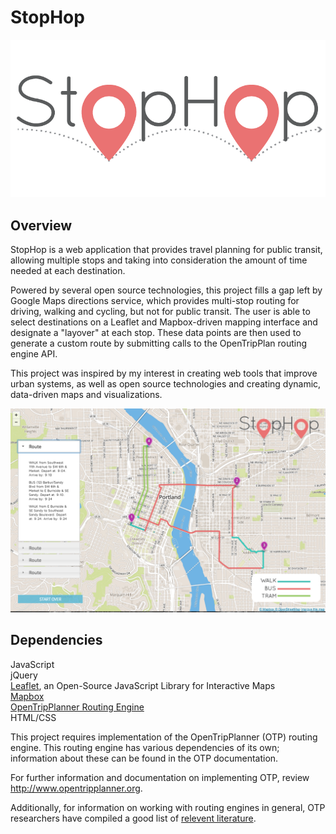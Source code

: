 StopHop
=================

<img src="https://raw.githubusercontent.com/meghanhade/StopHop/master/static/img/StopHop_logo-01.png" alt="StopHop" style="width:200; height=100">

Overview
-----------

StopHop is a web application that provides travel planning for public transit, allowing multiple stops and taking into consideration the amount of time needed at each destination. 

Powered by several open source technologies, this project fills a gap left by Google Maps directions service, which provides multi-stop routing for driving, walking and cycling, but not for public transit. The user is able to select destinations on a Leaflet and Mapbox-driven mapping interface and designate a "layover" at each stop. These data points are then used to generate a custom route by submitting calls to the OpenTripPlan routing engine API.

This project was inspired by my interest in creating web tools that improve urban systems, as well as open source technologies and creating dynamic, data-driven maps and visualizations.

![StopHop results screen capture](https://raw.githubusercontent.com/meghanhade/StopHop/master/static/img/Screenshot.png)

Dependencies
------------
JavaScript<br/>
jQuery<br/> 
[Leaflet](http://leafletjs.com/), an Open-Source JavaScript Library for Interactive Maps<br/>
[Mapbox](https://www.mapbox.com/)<br/>
[OpenTripPlanner Routing Engine](https://github.com/opentripplanner)<br/>
HTML/CSS<br/> 

This project requires implementation of the OpenTripPlanner (OTP) routing engine. This routing engine has various dependencies of its own; information about these can be found in the OTP documentation.

For further information and documentation on implementing OTP, review http://www.opentripplanner.org.

Additionally, for information on working with routing engines in general, OTP researchers have compiled a good list of [relevent literature](https://github.com/opentripplanner/OpenTripPlanner/wiki/RoutingBibliography).







